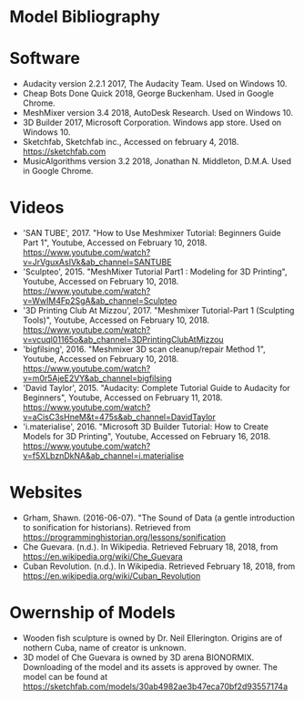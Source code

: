 # Model Bibliography

# Software
- Audacity version 2.2.1 2017, The Audacity Team. Used on Windows 10.
- Cheap Bots Done Quick 2018, George Buckenham. Used in Google Chrome. 
- MeshMixer version 3.4 2018, AutoDesk Research. Used on Windows 10. 
- 3D Builder 2017, Microsoft Corporation. Windows app store. Used on Windows 10. 
- Sketchfab, Sketchfab inc., Accessed on february 4, 2018. https://sketchfab.com
- MusicAlgorithms version 3.2 2018, Jonathan N. Middleton, D.M.A. Used in Google Chrome.

# Videos
- 'SAN TUBE', 2017. "How to Use Meshmixer Tutorial: Beginners Guide Part 1", Youtube, Accessed on February 10, 2018. https://www.youtube.com/watch?v=JrVguxAsIVk&ab_channel=SANTUBE
- 'Sculpteo', 2015. "MeshMixer Tutorial Part1 : Modeling for 3D Printing", Youtube, Accessed on February 10, 2018. https://www.youtube.com/watch?v=WwIM4Fp2SgA&ab_channel=Sculpteo
- '3D Printing Club At Mizzou', 2017. "Meshmixer Tutorial-Part 1 (Sculpting Tools)", Youtube, Accessed on February 10, 2018. https://www.youtube.com/watch?v=vcuql01165o&ab_channel=3DPrintingClubAtMizzou
- 'bigfilsing', 2016. "Meshmixer 3D scan cleanup/repair Method 1", Youtube, Accessed on February 10, 2018. https://www.youtube.com/watch?v=m0r5AjeE2VY&ab_channel=bigfilsing
- 'David Taylor', 2015. "Audacity: Complete Tutorial Guide to Audacity for Beginners", Youtube, Accessed on February 11, 2018. https://www.youtube.com/watch?v=aCisC3sHneM&t=475s&ab_channel=DavidTaylor
- 'i.materialise', 2016. "Microsoft 3D Builder Tutorial: How to Create Models for 3D Printing", Youtube, Accessed on February 16, 2018. https://www.youtube.com/watch?v=f5XLbznDkNA&ab_channel=i.materialise 

# Websites
- Grham, Shawn. (2016-06-07). "The Sound of Data (a gentle introduction to sonification for historians). Retrieved from https://programminghistorian.org/lessons/sonification
- Che Guevara. (n.d.). In Wikipedia. Retrieved February 18, 2018, from https://en.wikipedia.org/wiki/Che_Guevara
- Cuban Revolution. (n.d.). In Wikipedia. Retrieved February 18, 2018, from https://en.wikipedia.org/wiki/Cuban_Revolution

# Owernship of Models
- Wooden fish sculpture is owned by Dr. Neil Ellerington. Origins are of nothern Cuba, name of creator is unknown.
- 3D model of Che Guevara is owned by 3D arena BIONORMIX. Downloading of the model and its assets is approved by owner. The model can be found at https://sketchfab.com/models/30ab4982ae3b47eca70bf2d93557174a
